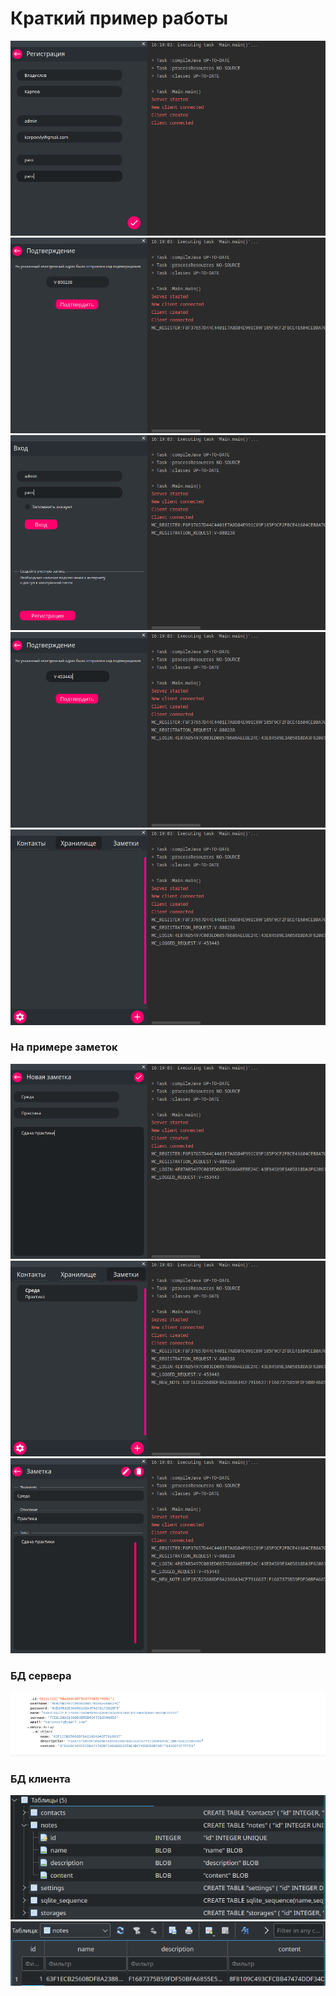 # Краткий пример работы

![](p/1.png)
![](p/2.png)
![](p/3.png)
![](p/4.png)
![](p/5.png)
### На примере заметок
![](p/6.png)
![](p/7.png)
![](p/8.png)

### БД сервера
![](p/111.png)
### БД клиента
![](p/222.png)
![](p/2222.png)
